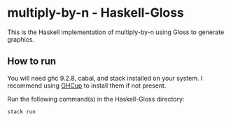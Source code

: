 # multiply-by-n - Haskell-Gloss

This is the Haskell implementation of multiply-by-n using Gloss to generate graphics.


## How to run

You will need ghc 9.2.8, cabal, and stack installed on your system. I recommend using [GHCup](https://www.haskell.org/ghcup "GHCup homepage.") to install them if not present.

Run the following command(s) in the Haskell-Gloss directory:

```console
stack run
```
